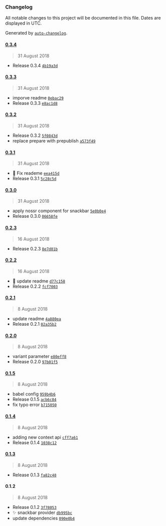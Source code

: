 ### Changelog

All notable changes to this project will be documented in this file. Dates are displayed in UTC.

Generated by [`auto-changelog`](https://github.com/CookPete/auto-changelog).

#### [0.3.4](https://github.com/mojilla/material-snackbar-supplier/compare/0.3.3...0.3.4)

> 31 August 2018

- Release 0.3.4 [`4b19a3d`](https://github.com/mojilla/material-snackbar-supplier/commit/4b19a3d37eea4ca2dcb3034af2e9f465faacfc82)

#### [0.3.3](https://github.com/mojilla/material-snackbar-supplier/compare/0.3.2...0.3.3)

> 31 August 2018

- imporve readme [`0ebac29`](https://github.com/mojilla/material-snackbar-supplier/commit/0ebac2974a90cd3e0072368315fd72c3ce768be5)
- Release 0.3.3 [`e8ac1d8`](https://github.com/mojilla/material-snackbar-supplier/commit/e8ac1d8491f05ab093a171bd4c5ba0691ce91ff9)

#### [0.3.2](https://github.com/mojilla/material-snackbar-supplier/compare/0.3.1...0.3.2)

> 31 August 2018

- Release 0.3.2 [`5f0843d`](https://github.com/mojilla/material-snackbar-supplier/commit/5f0843d4f919e2257a9140d460790fb46e24653d)
- replace prepare with prepublish [`a573f49`](https://github.com/mojilla/material-snackbar-supplier/commit/a573f49c77b5ab19aaf674320d328397c7c04fdd)

#### [0.3.1](https://github.com/mojilla/material-snackbar-supplier/compare/0.3.0...0.3.1)

> 31 August 2018

- :bug: Fix reademe [`eea415d`](https://github.com/mojilla/material-snackbar-supplier/commit/eea415d33e52de42e9241271a8e2e7fc455e4fb5)
- Release 0.3.1 [`5c28c5d`](https://github.com/mojilla/material-snackbar-supplier/commit/5c28c5d94e894286d566e3ef17a4d8c58764742b)

#### [0.3.0](https://github.com/mojilla/material-snackbar-supplier/compare/0.2.3...0.3.0)

> 31 August 2018

- apply nossr component for snackbar [`5e0b0e4`](https://github.com/mojilla/material-snackbar-supplier/commit/5e0b0e49cb6376bf63d9dfe46a98abc876bb7a77)
- Release 0.3.0 [`06658fe`](https://github.com/mojilla/material-snackbar-supplier/commit/06658fe42ee114d162de5fa5eaa82a2401416575)

#### [0.2.3](https://github.com/mojilla/material-snackbar-supplier/compare/0.2.2...0.2.3)

> 16 August 2018

- Release 0.2.3 [`8e7d01b`](https://github.com/mojilla/material-snackbar-supplier/commit/8e7d01b6538d87494c9ddd6f426d5573546485ad)

#### [0.2.2](https://github.com/mojilla/material-snackbar-supplier/compare/0.2.1...0.2.2)

> 16 August 2018

- :bug: update readme [`d77c158`](https://github.com/mojilla/material-snackbar-supplier/commit/d77c158750bdcfa209649984ce539778e7b31e1f)
- Release 0.2.2 [`fcf7003`](https://github.com/mojilla/material-snackbar-supplier/commit/fcf7003aa9ae711bef3e57c9fa1baf6e8c9405ae)

#### [0.2.1](https://github.com/mojilla/material-snackbar-supplier/compare/0.2.0...0.2.1)

> 8 August 2018

- update readme [`4a880ea`](https://github.com/mojilla/material-snackbar-supplier/commit/4a880eaf123632cc2ef23cadd3af874e0d673b78)
- Release 0.2.1 [`02a35b2`](https://github.com/mojilla/material-snackbar-supplier/commit/02a35b2767533364605e189b94e85d3976781b63)

#### [0.2.0](https://github.com/mojilla/material-snackbar-supplier/compare/0.1.5...0.2.0)

> 8 August 2018

- variant parameter [`e80eff8`](https://github.com/mojilla/material-snackbar-supplier/commit/e80eff891978a8138ea76ca26be6fc867dd5c5fe)
- Release 0.2.0 [`97b01f5`](https://github.com/mojilla/material-snackbar-supplier/commit/97b01f5e978a981e3ab9387bc6bfacabd2829ada)

#### [0.1.5](https://github.com/mojilla/material-snackbar-supplier/compare/0.1.4...0.1.5)

> 8 August 2018

- babel config [`959b4b6`](https://github.com/mojilla/material-snackbar-supplier/commit/959b4b659d28c3741aa42659835c861fc178702c)
- Release 0.1.5 [`acb6c84`](https://github.com/mojilla/material-snackbar-supplier/commit/acb6c84b8863465b2a8bbcf0588c9e5645492c24)
- fix typo error [`b715050`](https://github.com/mojilla/material-snackbar-supplier/commit/b715050bfac0283147d4476cdcbcb5e52cacff67)

#### [0.1.4](https://github.com/mojilla/material-snackbar-supplier/compare/0.1.3...0.1.4)

> 8 August 2018

- adding new context api [`cff7a61`](https://github.com/mojilla/material-snackbar-supplier/commit/cff7a61ca2167bff126a81938eb71581c6fae68a)
- Release 0.1.4 [`1038c12`](https://github.com/mojilla/material-snackbar-supplier/commit/1038c1248931a698a94a1d34c9d2fa1fbba6a4e2)

#### [0.1.3](https://github.com/mojilla/material-snackbar-supplier/compare/0.1.2...0.1.3)

> 8 August 2018

- Release 0.1.3 [`fa82c48`](https://github.com/mojilla/material-snackbar-supplier/commit/fa82c48762356ef0db9741f9709126a1804306f6)

#### 0.1.2

> 8 August 2018

- Release 0.1.2 [`3f78053`](https://github.com/mojilla/material-snackbar-supplier/commit/3f780534eb6b35d04170228733175b3f38193df7)
- :sparkles: snackbar provider [`db995bc`](https://github.com/mojilla/material-snackbar-supplier/commit/db995bc83d77d3aa735c1354327d21f26ceddc7d)
- update dependencies [`090e0b4`](https://github.com/mojilla/material-snackbar-supplier/commit/090e0b40000ffcbcd6b19061c442dba34526b682)
